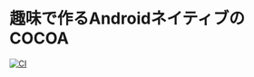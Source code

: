 # 趣味で作るAndroidネイティブのCOCOA

[![CI](https://github.com/keiji/cocoa-android/actions/workflows/CI.yml/badge.svg)](https://github.com/keiji/cocoa-android/actions/workflows/CI.yml)
